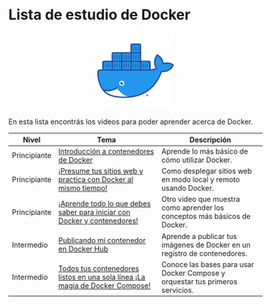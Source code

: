# Lista de estudio de Docker

<!-- markdownlint-disable -->
<div align="center">
  <img src="../../assets/images/docker.png" width="30%" alt="Docker Logo">
</div>

En esta lista encontrás los videos para poder aprender acerca de Docker.

|Nivel|Tema|Descripción|
|-----|----|-----------|
|Principiante|[Introducción a contenedores de Docker](https://youtu.be/P82FF4-Ee2k)|Aprende lo más básico de cómo utilizar Docker.|
|Principiante|[¡Presume tus sitios web y practica con Docker al mismo tiempo!](https://youtu.be/PAYpsQWVwNA)|Como desplegar sitios web en modo local y remoto usando Docker.|
|Principiante|[¡Aprende todo lo que debes saber para iniciar con Docker y contenedores!](https://youtu.be/UpkbE8FIJwQ)|Otro video que muestra como aprender los conceptos más básicos de Docker.|
|Intermedio|[Publicando mi contenedor en Docker Hub](https://youtu.be/JIqU3sjziXo)|Aprende a publicar tus imágenes de Docker en un registro de contenedores.|
|Intermedio|[Todos tus contenedores listos en una sola línea ¡La magia de Docker Compose!](https://youtu.be/yppBBXwpTy8)|Conoce las bases para usar Docker Compose y orquestar tus primeros servicios.|



